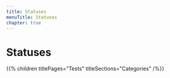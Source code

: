 ```yaml
---
title: Statuses
menuTitle: Statuses
chapter: true
---
```


# Statuses

{{% children titlePages="Tests" titleSections="Categories" /%}}